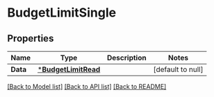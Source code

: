 # BudgetLimitSingle

## Properties
Name | Type | Description | Notes
------------ | ------------- | ------------- | -------------
**Data** | [***BudgetLimitRead**](BudgetLimitRead.md) |  | [default to null]

[[Back to Model list]](../README.md#documentation-for-models) [[Back to API list]](../README.md#documentation-for-api-endpoints) [[Back to README]](../README.md)

